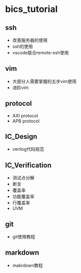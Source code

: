 # bics_tutorial
## ssh
- 改善服务器的使用
- ssh的使用
- vscode联合remote-ssh使用

## vim
- 大部分人需要掌握的五步vim使用
- 进阶vim
## protocol
- AXI protocol
- APB protocol

## IC_Design
- verilog代码规范
  
## IC_Verification
- 测试点分解
- 断言
- 覆盖率
- 功能覆盖率
- 行覆盖率
- UVM

## git
- git使用教程

## markdown
- makrdown教程
